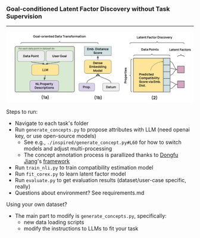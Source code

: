 ### Goal-conditioned Latent Factor Discovery without Task Supervision

---
<img src="images/instruct_lf.PNG" alt="drawing" style="width:700px;"/>

Steps to run:
- Navigate to each task's folder
- Run ```generate_concepts.py``` to propose attributes with LLM (need openai key, or use open-source models)
  - See e.g., ```./inspired/generate_concept.py#L60``` for how to switch models and adjust multi-processing
  - The concept annotation process is parallized thanks to [Dongfu Jiang](https://jdf-prog.github.io/)'s [framework](https://github.com/jdf-prog/LLM-Engines)
- Run ```train_nli.py``` to train compatibility estimation model
- Run ```fit_corex.py``` to learn latent factor model
- Run ```evaluate.py``` to get evaluation results (dataset/user-case specific, really)
- Questions about environment? See requirements.md

Using your own dataset?
- The main part to modify is ```generate_concepts.py```, specifically:
  - new data loading scripts 
  - modify the instructions to LLMs to fit your task 
 